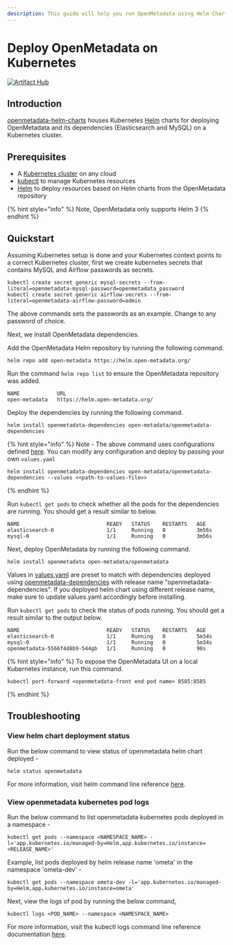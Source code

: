 ```yaml
---
description: This guide will help you run OpenMetadata using Helm Charts
---
```


# Deploy OpenMetadata on Kubernetes

[![Artifact Hub](https://img.shields.io/endpoint?url=https://artifacthub.io/badge/repository/open-metadata)](https://artifacthub.io/packages/search?repo=open-metadata)

## Introduction

[openmetadata-helm-charts](https://github.com/open-metadata/openmetadata-helm-charts) houses Kubernetes [Helm](https://helm.sh) charts for deploying OpenMetadata and its dependencies (Elasticsearch and MySQL) on a Kubernetes cluster.

## Prerequisites

* A [Kubernetes cluster](https://kubernetes.io) on any cloud
* [kubectl](https://kubernetes.io/docs/tasks/tools/) to manage Kubernetes resources
* [Helm](https://helm.sh) to deploy resources based on Helm charts from the OpenMetadata repository

{% hint style="info" %}
Note, OpenMetadata only supports Helm 3
{% endhint %}

## Quickstart

Assuming Kubernetes setup is done and your Kubernetes context points to a correct Kubernetes cluster, first we create kubernetes secrets that contains MySQL and Airflow passwords as secrets.

```
kubectl create secret generic mysql-secrets --from-literal=openmetadata-mysql-password=openmetadata_password
kubectl create secret generic airflow-secrets --from-literal=openmetadata-airflow-password=admin
```

The above commands sets the passwords as an example. Change to any password of choice.

Next, we install OpenMetadata dependencies.

Add the OpenMetadata Helm repository by running the following command.

```
helm repo add open-metadata https://helm.open-metadata.org/
```

Run the command `helm repo list` to ensure the OpenMetadata repository was added.

```
NAME        	URL                            
open-metadata	https://helm.open-metadata.org/
```

Deploy the dependencies by running the following command.

```
helm install openmetadata-dependencies open-metadata/openmetadata-dependencies
```

{% hint style="info" %}
Note - The above command uses configurations defined [here](https://raw.githubusercontent.com/open-metadata/openmetadata-helm-charts/main/charts/deps/values.yaml). You can modify any configuration and deploy by passing your own `values.yaml`

```
helm install openmetadata-dependencies open-metadata/openmetadata-dependencies --values <<path-to-values-file>>
```
{% endhint %}

Run `kubectl get pods` to check whether all the pods for the dependencies are running. You should get a result similar to below.

```
NAME                            READY   STATUS    RESTARTS   AGE
elasticsearch-0                 1/1     Running   0          3m56s
mysql-0                         1/1     Running   0          3m56s
```

Next, deploy OpenMetadata by running the following command.

```
helm install openmetadata open-metadata/openmetadata
```

Values in [values.yaml](https://raw.githubusercontent.com/open-metadata/openmetadata-helm-charts/main/charts/openmetadata/values.yaml) are preset to match with dependencies deployed using [openmetadata-dependencies](https://github.com/open-metadata/openmetadata-helm-charts/tree/main/charts/deps) with release name "openmetadata-dependencies". If you deployed helm chart using different release name, make sure to update values.yaml accordingly before installing.

Run `kubectl get pods` to check the status of pods running. You should get a result similar to the output below.

```
NAME                            READY   STATUS    RESTARTS   AGE
elasticsearch-0                 1/1     Running   0          5m34s
mysql-0                         1/1     Running   0          5m34s
openmetadata-5566f4d8b9-544gb   1/1     Running   0          98s
```

{% hint style="info" %}
To expose the OpenMetadata UI on a local Kubernetes instance, run this command.

```
kubectl port-forward <openmetadata-front end pod name> 8585:8585
```
{% endhint %}

## Troubleshooting

### View helm chart deployment status

Run the below command to view status of openmetadata helm chart deployed -

```
helm status openmetadata
```

For more information, visit helm command line reference [here](https://helm.sh/docs/helm/helm\_status/).

### View openmetadata kubernetes pod logs

Run the below command to list openmetadata kubernetes pods deployed in a namespace -

```
kubectl get pods --namespace <NAMESPACE_NAME> -l='app.kubernetes.io/managed-by=Helm,app.kubernetes.io/instance=<RELEASE_NAME>'
```

Example, list pods deployed by helm release name 'ometa' in the namespace 'ometa-dev' -

```
kubectl get pods --namespace ometa-dev -l='app.kubernetes.io/managed-by=Helm,app.kubernetes.io/instance=ometa'
```

Next, view the logs of pod by running the below command,

```
kubectl logs <POD_NAME> --namespace <NAMESPACE_NAME>
```

For more information, visit the kubectl logs command line reference documentation [here](https://kubernetes.io/docs/tasks/debug-application-cluster/debug-running-pod/).
